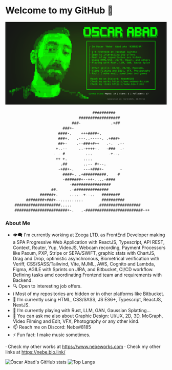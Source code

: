 # Welcome to my GitHub 👋

![Mi perfil dinámico](./profile-stats.svg)

                                          ##########                         
                                    ##################                       
                                 ###-             .+##                       
                             ###+-                                           
                           ####-.    +++####+.                               
                           ###+.   .---..-----. .+###+                       
                           ##+-    .--###+#++   .-.  .--                     
                          +..--     ..-++++-.   -###  .-                     
                         - - #         ...       -+--.                       
                          ++ +.       ....                                   
                            .##       ..-- #+--.                             
                           -+##+-.    ---+###+-       -                      
                             ####+. .+##########.    #                       
                             -#######+--++-....-####                         
                                -#################                           
                        ##.     .-###############                            
                   ######+.     ....--+--..   ########                       
             ########+###+--..........        ##########                     
        ####################.....           .##################              
        #######################+-.   .-#########################-++          


### About Me
- 👁️‍🗨️ I'm currently working at Zoega LTD. as FrontEnd Developer making a SPA Progressive Web Application with ReactJS, Typescript, API REST, Context, Router, Yup, VideoJS, Webcam recording, Payment Processors like Paxum, PXP, Stripe or SEPA/SWIFT, graphic stats with ChartJS, Drag and Drop, optimistic asynchronous, Biometrical verification with Veriff, CSS/SASS/Tailwind, Vite, MJML, AWS, Cognito and Lambda, Figma, AGILE with Sprints on JIRA, and Bitbucket, CI/CD workflow. Defining tasks amd coordinating Frontend team and requirements with Backend.
- 🔍 Open to interesting job offers.
- ℹ️ Most of my repositories are hidden or in other platforms like Bitbucket.
- 🔭 I’m currently using HTML, CSS/SASS, JS ES6+, Typescript, ReactJS, NextJS.
- 🌱 I’m currently playing with Rust, LLM, GAN, Gaussian Splatting...
- 💬 You can ask me also about Graphic Design: UI/UX, 2D, 3D, MoGraph, Video Filming and Edit, VFX, Photography or any other kind.
- 📫 Reach me on Discord: Nebe#8185
- ⚡ Fun fact: I make music sometimes.

· Check my other works at https://www.nebeworks.com
· Check my other links at https://nebe.bio.link/

![Óscar Abad's GitHub stats](https://github-readme-stats.vercel.app/api?username=N3BB3Z4R&show_icons=true&theme=onedark&count_private=true)
![Top Langs](https://github-readme-stats.vercel.app/api/top-langs/?username=N3BB3Z4R&layout=compact&theme=onedark)
